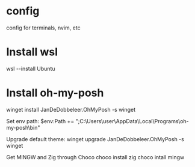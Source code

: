 # config
config for terminals, nvim, etc

# Install wsl
wsl --install Ubuntu

# Install oh-my-posh
winget install JanDeDobbeleer.OhMyPosh -s winget

Set env path:
$env:Path += ";C:\Users\user\AppData\Local\Programs\oh-my-posh\bin"

Upgrade default theme:
winget upgrade JanDeDobbeleer.OhMyPosh -s winget

Get MINGW and Zig through Choco
choco install zig
choco intall mingw
